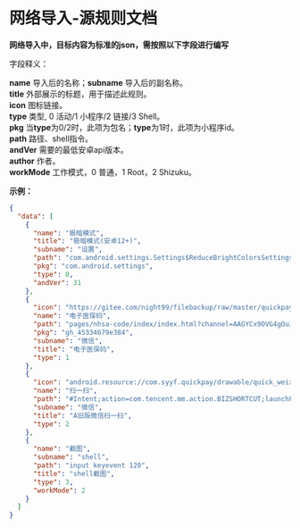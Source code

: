 # 网络导入-源规则文档

**网络导入中，目标内容为标准的json，需按照以下字段进行编写**

字段释义：

**name** 导入后的名称；**subname** 导入后的副名称。<br>
**title** 外部展示的标题，用于描述此规则。<br>
**icon** 图标链接。<br>
**type** 类型, 0 活动/1 小程序/2 链接/3 Shell。<br>
**pkg** 当**type**为0/2时，此项为包名；**type**为1时，此项为小程序id。<br>
**path** 路径、shell指令。<br>
**andVer** 需要的最低安卓api版本。<br>
**author** 作者。  <br>
**workMode** 工作模式，0 普通，1 Root，2 Shizuku。

**示例：**

```json
{
  "data": [
    {
      "name": "极暗模式",
      "title": "极暗模式(安卓12+)",
      "subname": "设置",
      "path": "com.android.settings.Settings$ReduceBrightColorsSettingsActivity",
      "pkg": "com.android.settings",
      "type": 0,
      "andVer": 31
    },
    {
      "icon": "https://gitee.com/night99/filebackup/raw/master/quickpay/icon/quick_weixin_health.png",
      "name": "电子医保码",
      "path": "pages/nhsa-code/index/index.html?channel=AAGYCx9OVG4gOuJJPPaZmysv",
      "pkg": "gh_45334679e384",
      "subname": "微信",
      "title": "电子医保码",
      "type": 1
    },
    {
      "icon": "android.resource://com.syyf.quickpay/drawable/quick_weixin_scan",
      "name": "扫一扫",
      "path": "#Intent;action=com.tencent.mm.action.BIZSHORTCUT;launchFlags=0x14000000;package=com.tencent.mm;B.LauncherUI.From.Scaner.Shortcut=true;end",
      "subname": "微信",
      "title": "A旧版微信扫一扫",
      "type": 2
    },
    {
      "name": "截图",
      "subname": "shell",
      "path": "input keyevent 120",
      "title": "shell截图",
      "type": 3,
      "workMode": 2
    }
  ]
}
```